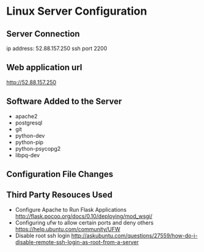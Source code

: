 # Linux Server Configuration

## Server Connection
ip address: 52.88.157.250
ssh port 2200

## Web application url
http://52.88.157.250

## Software Added to the Server
* apache2
* postgresql
* git
* python-dev
* python-pip
* python-psycopg2
* libpq-dev

## Configuration File Changes


## Third Party Resouces Used
* Configure Apache to Run Flask Applications
	http://flask.pocoo.org/docs/0.10/deploying/mod_wsgi/
* Configuring ufw to allow certain ports and deny others
	https://help.ubuntu.com/community/UFW
* Disable root ssh login
	http://askubuntu.com/questions/27559/how-do-i-disable-remote-ssh-login-as-root-from-a-server

